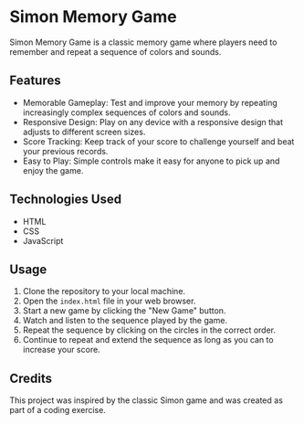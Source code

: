 # Simon Memory Game

Simon Memory Game is a classic memory game where players need to remember and repeat a sequence of colors and sounds.

## Features

- Memorable Gameplay: Test and improve your memory by repeating increasingly complex sequences of colors and sounds.
- Responsive Design: Play on any device with a responsive design that adjusts to different screen sizes.
- Score Tracking: Keep track of your score to challenge yourself and beat your previous records.
- Easy to Play: Simple controls make it easy for anyone to pick up and enjoy the game.

## Technologies Used

- HTML
- CSS
- JavaScript

## Usage

1. Clone the repository to your local machine.
2. Open the `index.html` file in your web browser.
3. Start a new game by clicking the "New Game" button.
4. Watch and listen to the sequence played by the game.
5. Repeat the sequence by clicking on the circles in the correct order.
6. Continue to repeat and extend the sequence as long as you can to increase your score.

## Credits

This project was inspired by the classic Simon game and was created as part of a coding exercise.
